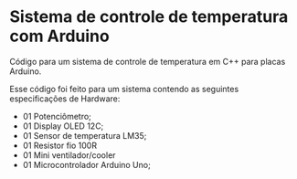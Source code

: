 # Sistema de controle de temperatura com Arduino

Código para um sistema de controle de temperatura em C++ para placas Arduino.

Esse código foi feito para um sistema contendo as seguintes especificações de Hardware:

- 01 Potenciômetro;
- 01 Display OLED 12C;
- 01 Sensor de temperatura LM35;
- 01 Resistor fio 100R
- 01 Mini ventilador/cooler
- 01 Microcontrolador Arduino Uno;
